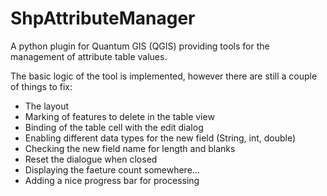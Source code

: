 # ShpAttributeManager
A python plugin for Quantum GIS (QGIS) providing tools for the management of attribute table values.

The basic logic of the tool is implemented, however there are still a couple of things to fix:

* The layout
* Marking of features to delete in the table view
* Binding of the table cell with the edit dialog
* Enabling different data types for the new field (String, int, double)
* Checking the new field name for length and blanks
* Reset the dialogue when closed
* Displaying the faeture count somewhere...
* Adding a nice progress bar for processing
